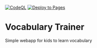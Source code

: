 [![CodeQL](https://github.com/alexsaar/vocabulary-trainer/actions/workflows/codeql.yml/badge.svg)](https://github.com/alexsaar/vocabulary-trainer/actions/workflows/codeql.yml)
[![Deploy to Pages](https://github.com/alexsaar/vocabulary-trainer/actions/workflows/static.yml/badge.svg)](https://github.com/alexsaar/vocabulary-trainer/actions/workflows/static.yml)

# Vocabulary Trainer
Simple webapp for kids to learn vocabulary
